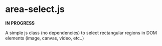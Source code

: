 area-select.js
==============

__IN PROGRESS__


A simple js class (no dependencies) to select rectangular regions in DOM elements (image, canvas, video, etc..)
